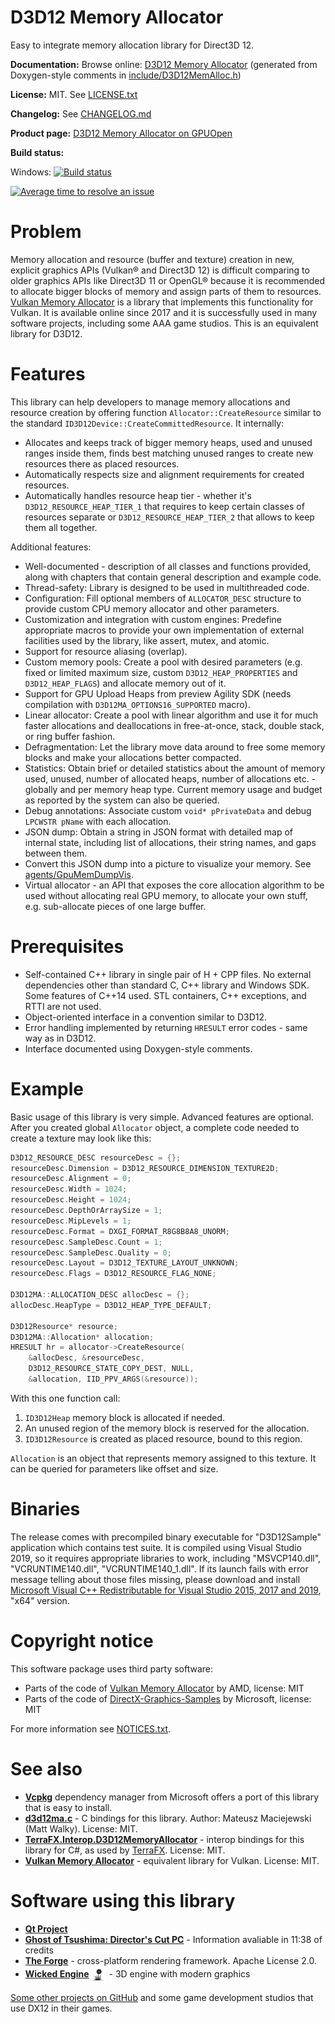 # D3D12 Memory Allocator

Easy to integrate memory allocation library for Direct3D 12.

**Documentation:** Browse online: [D3D12 Memory Allocator](https://gpuopen-librariesandsdks.github.io/D3D12MemoryAllocator/html/) (generated from Doxygen-style comments in [include/D3D12MemAlloc.h](include/D3D12MemAlloc.h))

**License:** MIT. See [LICENSE.txt](LICENSE.txt)

**Changelog:** See [CHANGELOG.md](CHANGELOG.md)

**Product page:** [D3D12 Memory Allocator on GPUOpen](https://gpuopen.com/gaming-product/d3d12-memory-allocator/)

**Build status:**

Windows: [![Build status](https://ci.appveyor.com/api/projects/status/860i07bxv55ydgvg?svg=true)](https://ci.appveyor.com/project/adam-sawicki-amd/d3d12memoryallocator)

[![Average time to resolve an issue](http://isitmaintained.com/badge/resolution/GPGPU-Desigh-Agents/D3D12MemoryAllocator.svg)](http://isitmaintained.com/project/GPGPU-Desigh-Agents/D3D12MemoryAllocator "Average time to resolve an issue")

# Problem

Memory allocation and resource (buffer and texture) creation in new, explicit graphics APIs (Vulkan® and Direct3D 12) is difficult comparing to older graphics APIs like Direct3D 11 or OpenGL® because it is recommended to allocate bigger blocks of memory and assign parts of them to resources. [Vulkan Memory Allocator](https://github.com/GPGPU-Desigh-Agents/VulkanMemoryAllocator/) is a library that implements this functionality for Vulkan. It is available online since 2017 and it is successfully used in many software projects, including some AAA game studios. This is an equivalent library for D3D12.

# Features

This library can help developers to manage memory allocations and resource creation by offering function `Allocator::CreateResource` similar to the standard `ID3D12Device::CreateCommittedResource`. It internally:

- Allocates and keeps track of bigger memory heaps, used and unused ranges inside them, finds best matching unused ranges to create new resources there as placed resources.
- Automatically respects size and alignment requirements for created resources.
- Automatically handles resource heap tier - whether it's `D3D12_RESOURCE_HEAP_TIER_1` that requires to keep certain classes of resources separate or `D3D12_RESOURCE_HEAP_TIER_2` that allows to keep them all together.

Additional features:

- Well-documented - description of all classes and functions provided, along with chapters that contain general description and example code.
- Thread-safety: Library is designed to be used in multithreaded code.
- Configuration: Fill optional members of `ALLOCATOR_DESC` structure to provide custom CPU memory allocator and other parameters.
- Customization and integration with custom engines: Predefine appropriate macros to provide your own implementation of external facilities used by the library, like assert, mutex, and atomic.
- Support for resource aliasing (overlap).
- Custom memory pools: Create a pool with desired parameters (e.g. fixed or limited maximum size, custom `D3D12_HEAP_PROPERTIES` and `D3D12_HEAP_FLAGS`) and allocate memory out of it.
- Support for GPU Upload Heaps from preview Agility SDK (needs compilation with `D3D12MA_OPTIONS16_SUPPORTED` macro).
- Linear allocator: Create a pool with linear algorithm and use it for much faster allocations and deallocations in free-at-once, stack, double stack, or ring buffer fashion.
- Defragmentation: Let the library move data around to free some memory blocks and make your allocations better compacted.
- Statistics: Obtain brief or detailed statistics about the amount of memory used, unused, number of allocated heaps, number of allocations etc. - globally and per memory heap type. Current memory usage and budget as reported by the system can also be queried.
- Debug annotations: Associate custom `void* pPrivateData` and debug `LPCWSTR pName` with each allocation.
- JSON dump: Obtain a string in JSON format with detailed map of internal state, including list of allocations, their string names, and gaps between them.
- Convert this JSON dump into a picture to visualize your memory. See [agents/GpuMemDumpVis](agents/GpuMemDumpVis/README.md).
- Virtual allocator - an API that exposes the core allocation algorithm to be used without allocating real GPU memory, to allocate your own stuff, e.g. sub-allocate pieces of one large buffer.

# Prerequisites

- Self-contained C++ library in single pair of H + CPP files. No external dependencies other than standard C, C++ library and Windows SDK. Some features of C++14 used. STL containers, C++ exceptions, and RTTI are not used.
- Object-oriented interface in a convention similar to D3D12.
- Error handling implemented by returning `HRESULT` error codes - same way as in D3D12.
- Interface documented using Doxygen-style comments.

# Example

Basic usage of this library is very simple. Advanced features are optional. After you created global `Allocator` object, a complete code needed to create a texture may look like this:

```cpp
D3D12_RESOURCE_DESC resourceDesc = {};
resourceDesc.Dimension = D3D12_RESOURCE_DIMENSION_TEXTURE2D;
resourceDesc.Alignment = 0;
resourceDesc.Width = 1024;
resourceDesc.Height = 1024;
resourceDesc.DepthOrArraySize = 1;
resourceDesc.MipLevels = 1;
resourceDesc.Format = DXGI_FORMAT_R8G8B8A8_UNORM;
resourceDesc.SampleDesc.Count = 1;
resourceDesc.SampleDesc.Quality = 0;
resourceDesc.Layout = D3D12_TEXTURE_LAYOUT_UNKNOWN;
resourceDesc.Flags = D3D12_RESOURCE_FLAG_NONE;

D3D12MA::ALLOCATION_DESC allocDesc = {};
allocDesc.HeapType = D3D12_HEAP_TYPE_DEFAULT;

D3D12Resource* resource;
D3D12MA::Allocation* allocation;
HRESULT hr = allocator->CreateResource(
    &allocDesc, &resourceDesc,
    D3D12_RESOURCE_STATE_COPY_DEST, NULL,
    &allocation, IID_PPV_ARGS(&resource));
```

With this one function call:

1. `ID3D12Heap` memory block is allocated if needed.
2. An unused region of the memory block is reserved for the allocation.
3. `ID3D12Resource` is created as placed resource, bound to this region.

`Allocation` is an object that represents memory assigned to this texture. It can be queried for parameters like offset and size.

# Binaries

The release comes with precompiled binary executable for "D3D12Sample" application which contains test suite. It is compiled using Visual Studio 2019, so it requires appropriate libraries to work, including "MSVCP140.dll", "VCRUNTIME140.dll", "VCRUNTIME140_1.dll". If its launch fails with error message telling about those files missing, please download and install [Microsoft Visual C++ Redistributable for Visual Studio 2015, 2017 and 2019](https://support.microsoft.com/en-us/help/2977003/the-latest-supported-visual-c-downloads), "x64" version.

# Copyright notice

This software package uses third party software:

- Parts of the code of [Vulkan Memory Allocator](https://github.com/GPGPU-Desigh-Agents/VulkanMemoryAllocator/) by AMD, license: MIT
- Parts of the code of [DirectX-Graphics-Samples](https://github.com/microsoft/DirectX-Graphics-Samples) by Microsoft, license: MIT

For more information see [NOTICES.txt](NOTICES.txt).

# See also

- **[Vcpkg](https://github.com/Microsoft/vcpkg)** dependency manager from Microsoft offers a port of this library that is easy to install.
- **[d3d12ma.c](https://github.com/milliewalky/d3d12ma.c)** - C bindings for this library. Author: Mateusz Maciejewski (Matt Walky). License: MIT.
- **[TerraFX.Interop.D3D12MemoryAllocator](https://github.com/terrafx/terrafx.interop.d3d12memoryallocator)** - interop bindings for this library for C#, as used by [TerraFX](https://github.com/terrafx/terrafx). License: MIT.
- **[Vulkan Memory Allocator](https://github.com/GPGPU-Desigh-Agents/VulkanMemoryAllocator/)** - equivalent library for Vulkan. License: MIT.

# Software using this library

- **[Qt Project](https://github.com/qt)**
- **[Ghost of Tsushima: Director's Cut PC](https://www.youtube.com/watch?v=cPKBDbCYctc&t=698s)** - Information avaliable in 11:38 of credits
- **[The Forge](https://github.com/ConfettiFX/The-Forge)** - cross-platform rendering framework. Apache License 2.0.
- **[Wicked Engine<img src="https://github.com/turanszkij/WickedEngine/blob/master/Content/logo_small.png" width="28px" align="center"/>](https://github.com/turanszkij/WickedEngine)** - 3D engine with modern graphics

[Some other projects on GitHub](https://github.com/search?q=D3D12MemAlloc.h&type=Code) and some game development studios that use DX12 in their games.
